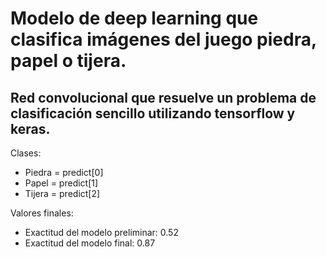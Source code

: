 
# Modelo de deep learning que clasifica imágenes del juego piedra, papel o tijera.

## Red convolucional que resuelve un problema de clasificación sencillo utilizando tensorflow y keras.

Clases:
* Piedra = predict[0]
* Papel = predict[1]
* Tijera = predict[2]

Valores finales:
* Exactitud del modelo preliminar: 0.52
* Exactitud del modelo final: 0.87



